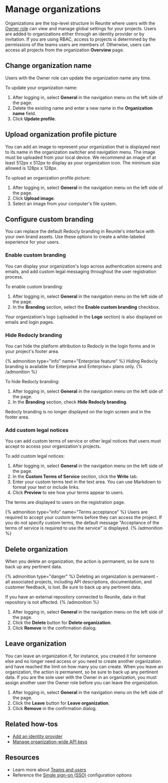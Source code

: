 # Manage organizations

Organizations are the top-level structure in Reunite where users with the [Owner role](../concepts/roles.md#organization-roles) can view and manage global settings for your projects.
Users are added to organizations either through an identity provider or by invitation.
If you are using RBAC, access to projects is determined by the permissions of the teams users are members of.
Otherwise, users can access all projects from the organization **Overview** page.

## Change organization name

Users with the Owner role can update the organization name any time.

To update your organization name:

1. After logging in, select **General** in the navigation menu on the left side of the page.
2. Delete the existing name and enter a new name in the **Organization name** field.
3. Click **Update profile**.

## Upload organization profile picture

You can add an image to represent your organization that is displayed next to its name in the organization switcher and navigation menu.
The image must be uploaded from your local device.
We recommend an image of at least 512px x 512px to display as your organization icon.
The minimum size allowed is 128px x 128px.

To upload an organization profile picture:

1. After logging in, select **General** in the navigation menu on the left side of the page.
2. Click **Upload image**.
3. Select an image from your computer's file system.

## Configure custom branding

You can replace the default Redocly branding in Reunite's interface with your own brand assets.
Use these options to create a white-labeled experience for your users.

### Enable custom branding

You can display your organization's logo across authentication screens and emails, and add custom legal messaging throughout the user registration process.

To enable custom branding:

1. After logging in, select **General** in the navigation menu on the left side of the page.
2. In the **Branding** section, select the **Enable custom branding** checkbox.

Your organization's logo (uploaded in the **Logo** section) is also displayed on emails and login pages.

### Hide Redocly branding

You can hide the platform attribution to Redocly in the login forms and in your project's footer area.

{% admonition type="info" name="Enterprise feature" %}
Hiding Redocly branding is available for Enterprise and Enterprise+ plans only.
{% /admonition %}

To hide Redocly branding:

1. After logging in, select **General** in the navigation menu on the left side of the page.
2. In the **Branding** section, check **Hide Redocly branding**.

Redocly branding is no longer displayed on the login screen and in the footer area.

### Add custom legal notices

You can add custom terms of service or other legal notices that users must accept to access your organization's projects.

To add custom legal notices:

1. After logging in, select **General** in the navigation menu on the left side of the page.
2. In the **Custom Terms of Service** section, click the **Write** tab.
3. Enter your custom terms text in the text area. You can use Markdown to format your text or include links.
4. Click **Preview** to see how your terms appear to users.

The terms are displayed to users on the registration page.

{% admonition type="info" name="Terms acceptance" %}
Users are required to accept your custom terms before they can access the project.
If you do not specify custom terms, the default message "Acceptance of the terms of service is required to use the service" is displayed.
{% /admonition %}

## Delete organization

When you delete an organization, the action is permanent, so be sure to back up any pertinent data.

{% admonition type="danger" %}
Deleting an organization is permanent - all associated projects, including API descriptions, documentation, and customer feedback, is lost.
Be sure to back up any pertinent data.

If you have an external repository connected to Reunite, data in that repository is not affected.
{% /admonition %}

1. After logging in, select **General** in the navigation menu on the left side of the page.
2. Click the **Delete** button for **Delete organization**.
3. Click **Remove** in the confirmation dialog.

## Leave organization

You can leave an organization if, for instance, you created it for someone else and no longer need access or you need to create another organization and have reached the limit on how many you can create.
When you leave an organization, the action is permanent, so be sure to back up any pertinent data.
If you are the sole user with the Owner in an organization, you must assign another user the Owner role before you can leave the organization.

1. After logging in, select **General** in the navigation menu on the left side of the page.
2. Click the **Leave** button for **Leave organization**.
3. Click **Remove** in the confirmation dialog.

## Related how-tos

* [Add an identity provider](add-idp.md)
* [Manage organization-wide API keys](api-keys.md)

## Resources

* Learn more about [Teams and users](../concepts/teams.md)
* Reference the [Single sign-on (SSO)](../../config/sso.md) configuration options
